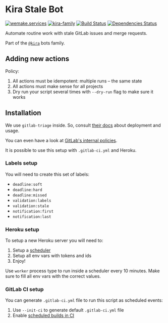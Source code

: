 # Kira Stale Bot

[![wemake.services](https://img.shields.io/badge/%20-wemake.services-green.svg?label=%20&logo=data%3Aimage%2Fpng%3Bbase64%2CiVBORw0KGgoAAAANSUhEUgAAABAAAAAQCAMAAAAoLQ9TAAAABGdBTUEAALGPC%2FxhBQAAAAFzUkdCAK7OHOkAAAAbUExURQAAAAAAAAAAAAAAAAAAAAAAAAAAAAAAAP%2F%2F%2F5TvxDIAAAAIdFJOUwAjRA8xXANAL%2Bv0SAAAADNJREFUGNNjYCAIOJjRBdBFWMkVQeGzcHAwksJnAPPZGOGAASzPzAEHEGVsLExQwE7YswCb7AFZSF3bbAAAAABJRU5ErkJggg%3D%3D)](https://wemake.services)
[![kira-family](https://img.shields.io/badge/kira-family-pink.svg)](https://github.com/wemake-services/kira)
[![Build Status](https://travis-ci.org/wemake-services/kira-stale.svg?branch=master)](https://travis-ci.org/wemake-services/kira-stale)
[![Dependencies Status](https://img.shields.io/badge/dependencies-up%20to%20date-brightgreen.svg)](https://github.com/wemake-services/kira-stale/pulls?utf8=%E2%9C%93&q=is%3Apr%20author%3Aapp%2Fdependabot)

Automate routine work with stale GitLab issues and merge requests.

Part of the [`@kira`](https://github.com/wemake-services/kira) bots family.


## Adding new actions

Policy:
1. All actions must be idempotent: multiple runs – the same state
2. All actions must make sense for all projects
3. Dry run your script several times with `--dry-run` flag to make sure it works


## Installation

We use `gitlab-triage` inside.
So, consult [their docs](https://gitlab.com/gitlab-org/gitlab-triage)
about deployment and usage.

You can even have a look at [GitLab's internal policies](https://gitlab.com/gitlab-org/quality/triage-ops/blob/master/policies).

It is possible to use this setup with `.gitlab-ci.yml` and Heroku.

### Labels setup

You will need to create this set of labels:
- `deadline:soft`
- `deadline:hard`
- `deadline:missed`
- `validation:labels`
- `validation:stale`
- `notification:first`
- `notification:last`

### Heroku setup

To setup a new Heroku server you will need to:
1. Setup a [scheduler](https://elements.heroku.com/addons/scheduler)
2. Setup all env vars with tokens and ids
3. Enjoy!

Use `worker` process type to run inside a scheduler every 10 minutes.
Make sure to fill all env vars with the correct values.


### GitLab CI setup

You can generate `.gitlab-ci.yml` file to run this script as scheduled events:
1. Use `--init-ci` to generate default `.gitlab-ci.yml` file
2. Enable [scheduled builds in CI](https://docs.gitlab.com/ee/user/project/pipelines/schedules.html)
